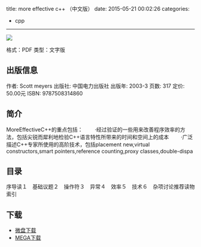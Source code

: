 title: more effective c++ （中文版）
date: 2015-05-21 00:02:26
categories:
  - cpp
---

![](http://img3.douban.com/lpic/s1483794.jpg)

格式：PDF
类型：文字版

<!--more-->

## 出版信息 ##

作者: Scott meyers 
出版社: 中国电力出版社
出版年: 2003-3
页数: 317
定价: 50.00元
ISBN: 9787508314860

## 简介 ##

MoreEffectiveC++的重点包括：
　　·经过验证的一些用来改善程序效率的方法，包括尖锐而犀利地检验C++语言特性所带来的时间和空间上的成本
　　·广泛描述C++专家所使用的高阶技术，包括placement new,virtual constructors,smart pointers,reference counting,proxy classes,double-dispa

## 目录 ##

序导读１　基础议题２　操作符３　异常４　效率５　技术６　杂项讨论推荐读物索引

## 下载 ##

+ [微盘下载](http://vdisk.weibo.com/s/aADaW4YREXBJf)
+ [MEGA下载](https://mega.co.nz/#!CNM1EKCZ!cbyIhevF1N3jXUtc5yHD7vvvyymkR4-rxLjeIGPI4LI)